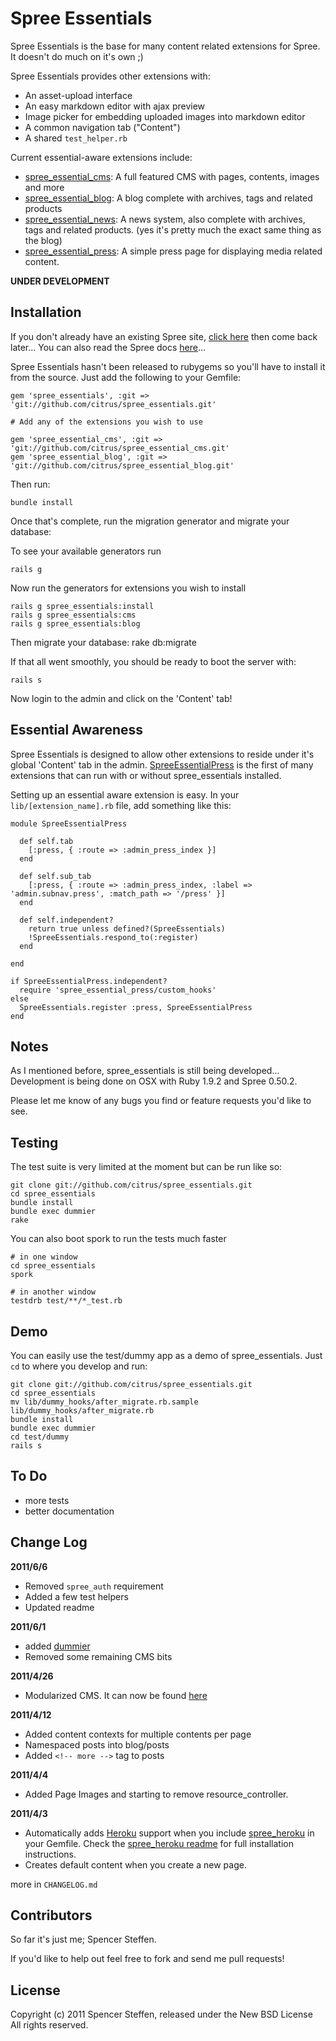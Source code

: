 Spree Essentials
================

Spree Essentials is the base for many content related extensions for Spree. It doesn't do much on it's own ;)

Spree Essentials provides other extensions with:

* An asset-upload interface
* An easy markdown editor with ajax preview
* Image picker for embedding uploaded images into markdown editor
* A common navigation tab ("Content")
* A shared `test_helper.rb`

Current essential-aware extensions include:

* [spree_essential_cms](https://github.com/citrus/spree_essential_cms): A full featured CMS with pages, contents, images and more
* [spree_essential_blog](https://github.com/citrus/spree_essential_blog): A blog complete with archives, tags and related products
* [spree_essential_news](https://github.com/citrus/spree_essential_news): A news system, also complete with archives, tags and related products. (yes it's pretty much the exact same thing as the blog)
* [spree_essential_press](https://github.com/citrus/spree_essential_press): A simple press page for displaying media related content.



**UNDER DEVELOPMENT**



Installation
------------

If you don't already have an existing Spree site, [click here](https://gist.github.com/946719) then come back later... You can also read the Spree docs [here](http://spreecommerce.com/documentation/getting_started.html)...

Spree Essentials hasn't been released to rubygems so you'll have to install it from the source. Just add the following to your Gemfile:

    gem 'spree_essentials', :git => 'git://github.com/citrus/spree_essentials.git'
  
    # Add any of the extensions you wish to use
  
    gem 'spree_essential_cms', :git => 'git://github.com/citrus/spree_essential_cms.git'
    gem 'spree_essential_blog', :git => 'git://github.com/citrus/spree_essential_blog.git'
    
  
    
Then run:
    
    bundle install


Once that's complete, run the migration generator and migrate your database:

To see your available generators run
 
    rails g
 
    
Now run the generators for extensions you wish to install    
 
    rails g spree_essentials:install
    rails g spree_essentials:cms
    rails g spree_essentials:blog
 
    
Then migrate your database:
    rake db:migrate


If that all went smoothly, you should be ready to boot the server with:

    rails s


Now login to the admin and click on the 'Content' tab!



Essential Awareness
-------------------

Spree Essentials is designed to allow other extensions to reside under it's global 'Content' tab in the admin. [SpreeEssentialPress](https://github.com/citrus/spree_essential_press) is the first of many extensions that can run with or without spree_essentials installed.

Setting up an essential aware extension is easy. In your `lib/[extension_name].rb` file, add something like this:


    module SpreeEssentialPress
      
      def self.tab
        [:press, { :route => :admin_press_index }]
      end
      
      def self.sub_tab
        [:press, { :route => :admin_press_index, :label => 'admin.subnav.press', :match_path => '/press' }]
      end
      
      def self.independent?
        return true unless defined?(SpreeEssentials)
        !SpreeEssentials.respond_to(:register)
      end
    
    end
    
    if SpreeEssentialPress.independent?
      require 'spree_essential_press/custom_hooks'
    else 
      SpreeEssentials.register :press, SpreeEssentialPress 
    end




Notes
-----

As I mentioned before, spree_essentials is still being developed... Development is being done on OSX with Ruby 1.9.2 and Spree 0.50.2.

Please let me know of any bugs you find or feature requests you'd like to see. 


Testing
-------

The test suite is very limited at the moment but can be run like so:

    git clone git://github.com/citrus/spree_essentials.git
    cd spree_essentials
    bundle install
    bundle exec dummier
    rake
    
    
You can also boot spork to run the tests much faster

    # in one window
    cd spree_essentials
    spork
    
    # in another window
    testdrb test/**/*_test.rb
    
    
Demo
----

You can easily use the test/dummy app as a demo of spree_essentials. Just `cd` to where you develop and run:
    
    git clone git://github.com/citrus/spree_essentials.git
    cd spree_essentials
    mv lib/dummy_hooks/after_migrate.rb.sample lib/dummy_hooks/after_migrate.rb
    bundle install
    bundle exec dummier
    cd test/dummy
    rails s
    
    
    

To Do
-----

* more tests
* better documentation




Change Log
----------

**2011/6/6**

* Removed `spree_auth` requirement
* Added a few test helpers
* Updated readme


**2011/6/1**

* added [dummier](https://github.com/citrus/dummier)
* Removed some remaining CMS bits


**2011/4/26**

* Modularized CMS. It can now be found [here](https://github.com/citrus/spree_essential_cms)

**2011/4/12**

* Added content contexts for multiple contents per page
* Namespaced posts into blog/posts
* Added `<!-- more -->` tag to posts


**2011/4/4**

* Added Page Images and starting to remove resource_controller.


**2011/4/3**

* Automatically adds [Heroku](http://heroku.com) support when you include [spree_heroku](https://github.com/paxer/spree-heroku) in your Gemfile. Check the [spree_heroku readme](https://github.com/paxer/spree-heroku#readme) for full installation instructions.
* Creates default content when you create a new page.

more in `CHANGELOG.md`


Contributors
------------

So far it's just me; Spencer Steffen. 

If you'd like to help out feel free to fork and send me pull requests!



License
-------

Copyright (c) 2011 Spencer Steffen, released under the New BSD License All rights reserved.